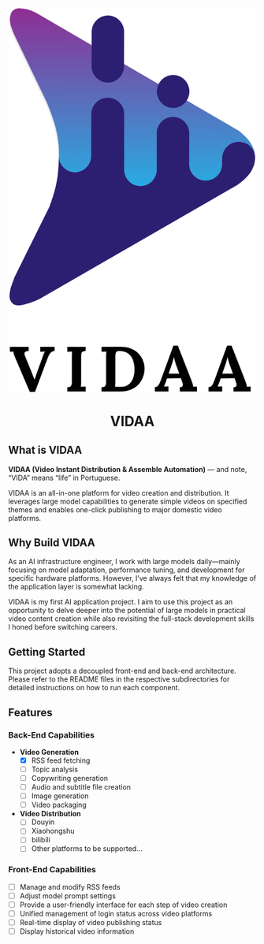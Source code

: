 <div align="center">
  <img src="./VIDAA.svg" alt="VIDAA"/>
</div>

<h1 align="center">
  VIDAA
</h1>

## What is VIDAA

**VIDAA (Video Instant Distribution & Assemble Automation)** — and note, “VIDA” means “life” in Portuguese.

VIDAA is an all-in-one platform for video creation and distribution. It leverages large model capabilities to generate simple videos on specified themes and enables one-click publishing to major domestic video platforms.

## Why Build VIDAA

As an AI infrastructure engineer, I work with large models daily—mainly focusing on model adaptation, performance tuning, and development for specific hardware platforms. However, I’ve always felt that my knowledge of the application layer is somewhat lacking.

VIDAA is my first AI application project. I aim to use this project as an opportunity to delve deeper into the potential of large models in practical video content creation while also revisiting the full-stack development skills I honed before switching careers.

## Getting Started

This project adopts a decoupled front-end and back-end architecture. Please refer to the README files in the respective subdirectories for detailed instructions on how to run each component.

## Features

### Back-End Capabilities

- **Video Generation**
  - [x] RSS feed fetching
  - [ ] Topic analysis
  - [ ] Copywriting generation
  - [ ] Audio and subtitle file creation
  - [ ] Image generation
  - [ ] Video packaging
- **Video Distribution**
  - [ ] Douyin
  - [ ] Xiaohongshu
  - [ ] bilibili
  - [ ] Other platforms to be supported...

### Front-End Capabilities

- [ ] Manage and modify RSS feeds
- [ ] Adjust model prompt settings
- [ ] Provide a user-friendly interface for each step of video creation
- [ ] Unified management of login status across video platforms
- [ ] Real-time display of video publishing status
- [ ] Display historical video information
